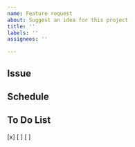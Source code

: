 ```yaml
---
name: Feature request
about: Suggest an idea for this project
title: ''
labels: ''
assignees: ''

---
```


## Issue

## Schedule

## To Do List
[x]
[ ]
[ ]
